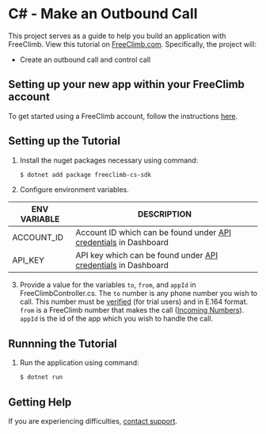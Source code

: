 # C# - Make an Outbound Call

This project serves as a guide to help you build an application with FreeClimb. View this tutorial on [FreeClimb.com](https://docs.freeclimb.com/docs/how-to-make-an-outbound-call#section-c). Specifically, the project will:

- Create an outbound call and control call

## Setting up your new app within your FreeClimb account

To get started using a FreeClimb account, follow the instructions [here](https://docs.freeclimb.com/docs/getting-started-with-freeclimb).

## Setting up the Tutorial

1. Install the nuget packages necessary using command:

   ```bash
   $ dotnet add package freeclimb-cs-sdk
   ```
2. Configure environment variables.

| ENV VARIABLE | DESCRIPTION                                                                                                                              |
| ------------ | ---------------------------------------------------------------------------------------------------------------------------------------- |
| ACCOUNT_ID   | Account ID which can be found under [API credentials](https://www.freeclimb.com/dashboard/portal/account/authentication) in Dashboard           |
| API_KEY   | API key which can be found under [API credentials](https://www.freeclimb.com/dashboard/portal/account/authentication) in Dashboard |

3. Provide a value for the variables `to`, `from`, and `appId` in FreeClimbController.cs. The `to` number is any phone number you wish to call. This number must be [verified](https://docs.freeclimb.com/docs/using-your-trial-account#section-verifying-outbound-numbers) (for trial users) and in E.164 format. `from` is a FreeClimb number that makes the call ([Incoming Numbers](https://www.freeclimb.com/dashboard/portal/numbers)). `appId` is the id of the app which you wish to handle the call. 


## Runnning the Tutorial

1. Run the application using command:

   ```bash
   $ dotnet run
   ```


## Getting Help

If you are experiencing difficulties, [contact support](https://freeclimb.com/support).
